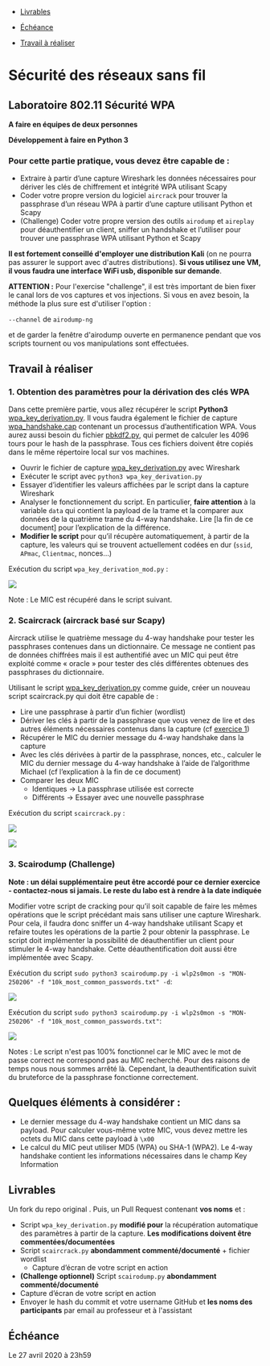 - [Livrables](https://github.com/arubinst/HEIGVD-SWI-Labo3-WPA#livrables)

- [Échéance](https://github.com/arubinst/HEIGVD-SWI-Labo3-WPA#échéance)

- [Travail à réaliser](https://github.com/arubinst/HEIGVD-SWI-Labo3-WPA#travail-à-réaliser)

# Sécurité des réseaux sans fil

## Laboratoire 802.11 Sécurité WPA

__A faire en équipes de deux personnes__

__Développement à faire en Python 3__

### Pour cette partie pratique, vous devez être capable de :

* Extraire à partir d’une capture Wireshark les données nécessaires pour dériver les clés de chiffrement et intégrité WPA utilisant Scapy
* Coder votre propre version du logiciel ```aircrack``` pour trouver la passphrase d’un réseau WPA à partir d’une capture utilisant Python et Scapy
* (Challenge) Coder votre propre version des outils ```airodump``` et ```aireplay``` pour déauthentifier un client, sniffer un handshake et l’utiliser pour trouver une passphrase WPA utilisant Python et Scapy



__Il est fortement conseillé d'employer une distribution Kali__ (on ne pourra pas assurer le support avec d'autres distributions). __Si vous utilisez une VM, il vous faudra une interface WiFi usb, disponible sur demande__.

__ATTENTION :__ Pour l'exercise "challenge", il est très important de bien fixer le canal lors de vos captures et vos injections. Si vous en avez besoin, la méthode la plus sure est d'utiliser l'option :

```--channel``` de ```airodump-ng```

et de garder la fenêtre d'airodump ouverte en permanence pendant que vos scripts tournent ou vos manipulations sont effectuées.


## Travail à réaliser

### 1. Obtention des paramètres pour la dérivation des clés WPA  

Dans cette première partie, vous allez récupérer le script **Python3** [wpa_key_derivation.py](https://github.com/arubinst/HEIGVD-SWI-Labo3-WPA/blob/master/files/). Il vous faudra également le fichier de capture [wpa_handshake.cap](https://github.com/arubinst/HEIGVD-SWI-Labo3-WPA/blob/master/files/) contenant un processus d’authentification WPA. Vous aurez aussi besoin du fichier [pbkdf2.py](https://github.com/arubinst/HEIGVD-SWI-Labo3-WPA/blob/master/files/), qui permet de calculer les 4096 tours pour le hash de la passphrase. Tous ces fichiers doivent être copiés dans le même répertoire local sur vos machines.

- Ouvrir le fichier de capture [wpa_key_derivation.py](https://github.com/arubinst/HEIGVD-SWI-Labo3-WPA/blob/master/files/) avec Wireshark
- Exécuter le script avec ```python3 wpa_key_derivation.py```
- Essayer d’identifier les valeurs affichées par le script dans la capture Wireshark
- Analyser le fonctionnement du script. En particulier, __faire attention__ à la variable ```data``` qui contient la payload de la trame et la comparer aux données de la quatrième trame du 4-way handshake. Lire [la fin de ce document] pour l’explication de la différence.
- __Modifier le script__ pour qu’il récupère automatiquement, à partir de la capture, les valeurs qui se trouvent actuellement codées en dur (```ssid```, ```APmac```, ```Clientmac```, nonces…) 



Exécution du script `wpa_key_derivation_mod.py` :

![](./files/img/p1_1.png)

Note : Le MIC est récupéré dans le script suivant.


### 2. Scaircrack (aircrack basé sur Scapy)

Aircrack utilise le quatrième message du 4-way handshake pour tester les passphrases contenues dans un dictionnaire. Ce message ne contient pas de données chiffrées mais il est authentifié avec un MIC qui peut être exploité comme « oracle » pour tester des clés différentes obtenues des passphrases du dictionnaire.


Utilisant le script [wpa_key_derivation.py](https://github.com/arubinst/HEIGVD-SWI-Labo3-WPA/blob/master/files/) comme guide, créer un nouveau script scaircrack.py qui doit être capable de :

- Lire une passphrase à partir d’un fichier (wordlist)
- Dériver les clés à partir de la passphrase que vous venez de lire et des autres éléments nécessaires contenus dans la capture (cf [exercice 1](https://github.com/arubinst/HEIGVD-SWI-Labo3-WPA#1-obtention-des-paramètres-pour-la-dérivation-des-clés-wpa))
- Récupérer le MIC du dernier message du 4-way handshake dans la capture
- Avec les clés dérivées à partir de la passphrase, nonces, etc., calculer le MIC du dernier message du 4-way handshake à l’aide de l’algorithme Michael (cf l’explication à la fin de ce document)
- Comparer les deux MIC
   - Identiques &rarr; La passphrase utilisée est correcte
   - Différents &rarr; Essayer avec une nouvelle passphrase



Exécution du script `scaircrack.py` :

![](./files/img/p2_1.png)

![](./files/img/p2_2.png)


### 3. Scairodump (Challenge)

**Note : un délai supplémentaire peut être accordé pour ce dernier exercice - contactez-nous si jamais. Le reste du labo est à rendre à la date indiquée**

Modifier votre script de cracking pour qu’il soit capable de faire les mêmes opérations que le script précédant mais sans utiliser une capture Wireshark. Pour cela, il faudra donc sniffer un 4-way handshake utilisant Scapy et refaire toutes les opérations de la partie 2 pour obtenir la passphrase. Le script doit implémenter la possibilité de déauthentifier un client pour stimuler le 4-way handshake. Cette déauthentification doit aussi être implémentée avec Scapy.



Exécution du script `sudo python3 scairodump.py -i wlp2s0mon -s "MON-250206" -f "10k_most_common_passwords.txt" -d`:

![](./files/img/p3_2.png)



Exécution du script `sudo python3 scairodump.py -i wlp2s0mon -s "MON-250206" -f "10k_most_common_passwords.txt"`:

![](./files/img/p3_1.png)



Notes : Le script n'est pas 100% fonctionnel car le MIC avec le mot de passe correct ne correspond pas au MIC recherché. Pour des raisons de temps nous nous sommes arrêté là. Cependant, la deauthentification suivit du bruteforce de la passphrase fonctionne correctement.

## Quelques éléments à considérer :

- Le dernier message du 4-way handshake contient un MIC dans sa payload. Pour calculer vous-même votre MIC, vous devez mettre les octets du MIC dans cette payload à ```\x00```
- Le calcul du MIC peut utiliser MD5 (WPA) ou SHA-1 (WPA2). Le 4-way handshake contient les informations nécessaires dans le champ Key Information

## Livrables

Un fork du repo original . Puis, un Pull Request contenant **vos noms** et :

- Script ```wpa_key_derivation.py``` **modifié pour** la récupération automatique des paramètres à partir de la capture. **Les modifications doivent être commentées/documentées**
- Script ```scaircrack.py``` **abondamment commenté/documenté** + fichier wordlist
   - Capture d’écran de votre script en action
-	**(Challenge optionnel)** Script ```scairodump.py``` **abondamment commenté/documenté** 
   - Capture d’écran de votre script en action
-	Envoyer le hash du commit et votre username GitHub et **les noms des participants** par email au professeur et à l'assistant


## Échéance

Le 27 avril 2020 à 23h59
